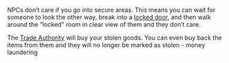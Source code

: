 NPCs don’t care if you go into secure areas. This means you can wait for someone to look the other way, break into a [locked door](Gameplay%20Systems/Lockpicking.md), and then walk around the “locked” room in clear view of them and they don’t care.

The [Trade Authority](Trade%20Authority) will buy your stolen goods. You can even buy back the items from them and they will no longer be marked as stolen - money laundering